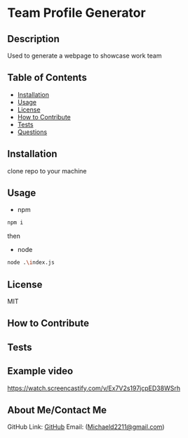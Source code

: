 # Team Profile Generator
  ## Description
  Used to generate a webpage to showcase work team

  ## Table of Contents
  - [Installation](#installation)
  - [Usage](#usage)
  - [License](#license)
  - [How to Contribute](#contributing)
  - [Tests](#tests)
  - [Questions](#questions)

  ## Installation
  clone repo to your machine

  ## Usage
  * npm
  ```sh
  npm i
  ```
then

 * node
  ```sh
  node .\index.js
  ```

  ## License
  MIT

  ## How to Contribute
  

  ## Tests
  
  
  ## Example video
  https://watch.screencastify.com/v/Ex7V2s197jcpED38WSrh

  ## About Me/Contact Me
  GitHub Link: [GitHub](https://github.com/MichaelDigi)
  Email: (Michaeld2211@gmail.com)
